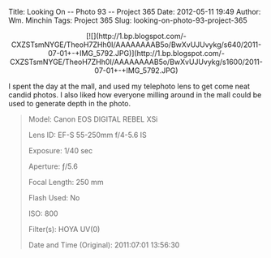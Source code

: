 Title: Looking On -- Photo 93 -- Project 365
Date: 2012-05-11 19:49
Author: Wm. Minchin
Tags: Project 365
Slug: looking-on-photo-93-project-365

<div class="separator" style="clear: both; text-align: center;">

<p>
[![](http://1.bp.blogspot.com/-CXZSTsmNYGE/TheoH7ZHh0I/AAAAAAAAB5o/BwXvUJUvykg/s640/2011-07-01+-+IMG_5792.JPG)](http://1.bp.blogspot.com/-CXZSTsmNYGE/TheoH7ZHh0I/AAAAAAAAB5o/BwXvUJUvykg/s1600/2011-07-01+-+IMG_5792.JPG)

</div>

<div class="separator" style="clear: both; text-align: center;">

<p>

</div>

I spent the day at the mall, and used my telephoto lens to get come neat
candid photos. I also liked how everyone milling around in the mall
could be used to generate depth in the photo.

> 
> <span style="color: #666666;">Model: </span>Canon EOS DIGITAL REBEL
> XSi
>
> <span style="color: #666666;">Lens ID: </span>EF-S 55-250mm f/4-5.6
> IS
>
> <span style="color: #666666;">Exposure: </span>1/40 sec
>
> <span style="color: #666666;">Aperture: </span>ƒ/5.6
>
> <span style="color: #666666;">Focal Length: </span>250 mm
>
> <span style="color: #666666;">Flash Used: </span>No
>
> <span style="color: #666666;">ISO: </span>800
>
> <span style="color: #666666;">Filter(s): </span>HOYA UV(0)
>
> <p>
> <span style="color: #666666;">Date and Time
> (Original): </span>2011:07:01 13:56:30

